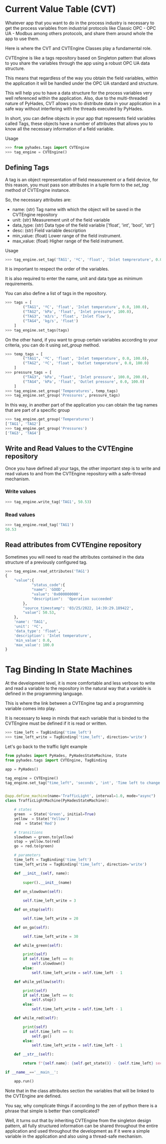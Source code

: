 # Current Value Table (CVT)

Whatever app that you want to do in the process industry is necessary to get the process variables from industrial protocols like Classic OPC - OPC UA - Modbus among others protocols, and share them around whole the app to use them.

Here is where the CVT and CVTEngine Classes play a fundamental role.

CVTEngine is like a tags repository based on Singleton pattern that allows to you share the variables through the app using a robust OPC UA data structure.

This means that regardless of the way you obtain the field variables, within the application it will be handled under the OPC UA standard and structure.

This will help you to have a data structure for the process variables very well referenced within the application. Also, due to the multi-threaded nature of PyHades, CVT allows you to distribute data in your application in a safe way without interfering with the threads executed by PyHades.

In short, you can define objects in your app that represents field variables called Tags, these objects have a number of attributes that allows you to know all the necessary information of a field variable.

Usage

```python
>>> from pyhades.tags import CVTEngine
>>> tag_engine = CVTEngine()
```

## Defining Tags

A tag is an object representation of field measurement or a field device, for this reason, you must pass son attributes in a tuple form to the *set_tag* method of CVTEngine instance.

So, the necessary attributes are:

- name: (str) Tag name with which the object will be saved in the CVTEngine repository
- unit: (str) Measurement unit of the field variable
- data_type: (str) Data type of the field variable ['float', 'int', 'bool', 'str']
- desc: (str) Field variable description
- min_value: (float) Lower range of the field instrument.
- max_value: (float) Higher range of the field instrument.

Usage

```python
>>> tag_engine.set_tag('TAG1', 'ºC', 'float', 'Inlet temprerature', 0.0, 100.0)
```

It is important to respect the order of the variables.

It is also required to enter the name, unit and data type as minimum requirements.

You can also define a list of tags in the repository.

```python
>>> tags = [
        ("TAG1", 'ºC', 'float', 'Inlet temperature', 0.0, 100.0),
        ("TAG2", 'kPa', 'float', 'Inlet pressure', 100.0),
        ("TAG3", 'm3/s', 'float', 'Inlet flow'),
        ("TAG4", 'kg/s', 'float')
    ]
>>> tag_engine.set_tags(tags)
```

On the other hand, if you want to group certain variables according to your criteria, you can do it using *set_group* method.

```python
>>> temp_tags = [
        ("TAG1", 'ºC', 'float', 'Inlet temperature', 0.0, 100.0),
        ("TAG2", 'ºC', 'float', 'Outlet temperature', 0.0, 100.0)
    ]
>>> pressure_tags = [
        ("TAG3", 'kPa', 'float', 'Inlet pressure', 100.0, 200.0),
        ("TAG4", 'kPa', 'float', 'Outlet pressure', 0.0, 100.0)
    ]
>>> tag_engine.set_group('Temperatures', temp_tags)
>>> tag_engine.set_group('Pressures', pressure_tags)
```

In this way, in another part of the application you can obtain the tag names that are part of a specific group

```python
>>> tag_engine.get_group('Temperatures')
['TAG1', 'TAG2']
>>> tag_engine.get_group('Pressures')
['TAG3', 'TAG4']
```

## Write and Read Values to the CVTEngine repository

Once you have defined all your tags, the other important step is to write and read values to and from the CVTEngine repository with a safe-thread mechanism.

### Write values

```python
>>> tag_engine.write_tag('TAG1', 50.53)
```

### Read values

```python
>>> tag_engine.read_tag('TAG1')
50.53
```

## Read attributes from CVTEngine repository

Sometimes you will need to read the attributes contained in the data structure of a previously configured tag.

```python
>>> tag_engine.read_attributes('TAG1')
{
    "value":{
            "status_code":{
            "name": 'GOOD',
            "value": '0x000000000',
            "description":  'Operation succeeded'
        },
        "source_timestamp": '03/25/2022, 14:39:29.189422',
        "value": 50.53,
    },
    'name': 'TAG1', 
    'unit': 'ºC', 
    'data_type': 'float', 
    'description': 'Inlet temperature', 
    'min_value': 0.0, 
    'max_value': 100.0
}
```

# Tag Binding In State Machines

At the development level, it is more comfortable and less verbose to write and read a variable to the repository in the natural way that a variable is defined in the programming language.

This is where the link between a CVTEngine tag and a programming variable comes into play.

It is necessary to keep in minds that each variable that is binded to the CVTEngine must be defined if it is read or written.

```python
>>> time_left = TagBinding('time_left')
>>> time_left_write = TagBinding('time_left', direction='write')
```

Let's go back to the traffic light example


```python
from pyhades import PyHades, PyHadesStateMachine, State
from pyhades.tags import CVTEngine, TagBinding

app = PyHades()

tag_engine = CVTEngine()
tag_engine.set_tag("time_left", 'seconds', 'int', 'Time left to change traffic light', 0, 30)


@app.define_machine(name='TrafficLight', interval=1.0, mode="async")
class TrafficLightMachine(PyHadesStateMachine):

    # states
    green  = State('Green', initial=True)
    yellow  = State('Yellow')
    red  = State('Red')

    # transitions
    slowdown = green.to(yellow)
    stop = yellow.to(red)
    go = red.to(green)

    # parameters
    time_left = TagBinding('time_left')
    time_left_write = TagBinding('time_left', direction='write')

    def __init__(self, name):
        
        super().__init__(name)
        
    def on_slowdown(self):

        self.time_left_write = 3

    def on_stop(self):

        self.time_left_write = 20

    def on_go(self):

        self.time_left_write = 30

    def while_green(self):

        print(self)
        if self.time_left == 0:
            self.slowdown()
        else:
            self.time_left_write = self.time_left - 1

    def while_yellow(self):

        print(self)
        if self.time_left == 0:
            self.stop()
        else:
            self.time_left_write = self.time_left - 1

    def while_red(self):

        print(self)
        if self.time_left == 0:
            self.go()
        else:
            self.time_left_write = self.time_left - 1

    def __str__(self):

        return f"{self.name}: {self.get_state()} - {self.time_left} second left."

if __name__=='__main__':

    app.run()
```

Note that in the class attributes section the variables that will be linked to the CVTEngine are defined.

You say, why complicate things if according to the zen of python there is a phrase that simple is better than complicated?

Well, it turns out that by inheriting CVTEngine from the singleton design pattern, all fully structured information can be shared throughout the entire application and used throughout the development as if it were a simple variable in the application and also using a thread-safe mechanism.